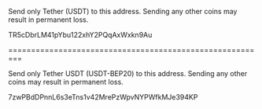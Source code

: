 Send only Tether (USDT) to this address. Sending any other coins may result in permanent loss.

TR5cDbrLM41pYbu122xhY2PQqAxWxkn9Au

=========================================================

Send only Tether USDT (USDT-BEP20) to this address. Sending any other coins may result in permanent loss.

7zwPBdDPnnL6s3eTns1v42MrePzWpvNYPWfkMJe394KP

